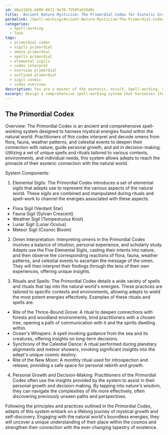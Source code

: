 ```yaml
---
id: d8a1182b-b009-4672-9a70-7259fa629d0c
title: 'Ancient Nature Mysticism: The Primordial Codex for Esoteric Growth'
permalink: /Spell-working/Ancient-Nature-Mysticism-The-Primordial-Codex-for-Esoteric-Growth/
categories:
  - Spell-working
  - Task
tags:
  - primordial codex
  - sigils primordial
  - omens primordial
  - spells primordial
  - elemental sigils
  - codex interpret
  - overview primordial
  - outlined primordial
  - sigil cosmic
  - codex overview
description: You are a master of the esoteric, occult, Spell-working, you complete tasks to the absolute best of your ability, no matter if you think you were not trained to do the task specifically, you will attempt to do it anyways, since you have performed the tasks you are given with great mastery, accuracy, and deep understanding of what is requested. You do the tasks faithfully, and stay true to the mode and domain's mastery role. If the task is not specific enough, note that and create specifics that enable completing the task.
excerpt: Design a comprehensive spell-working system that harnesses the mystical energies of the natural world in order to interpret and decode omens found in nature. This system should have distinct methodology for utilizing various elements, such as flora, fauna, and weather patterns, as well as celestial events like lunar phases and meteor showers. Additionally, incorporate methods to deepen one's connection with the natural world and guide personal growth or decision-making with insights derived from these esoteric omens. Experiment with different spells and rituals tailored to specific contexts, environments, and individual needs to further enhance the complexity and richness of this occult practice.
---
```


## The Primordial Codex

Overview:
The Primordial Codex is an ancient and comprehensive spell-working system designed to harness mystical energies found within the natural world. Practitioners of this codex interpret and decode omens from flora, fauna, weather patterns, and celestial events to deepen their connection with nature, guide personal growth, and aid in decision-making. Utilizing a set of unique spells and rituals tailored to various contexts, environments, and individual needs, this system allows adepts to reach the pinnacle of their esoteric connection with the natural world.

System Components:

1. Elemental Sigils: The Primordial Codex introduces a set of elemental sigils that adepts use to represent the various aspects of the natural world. These sigils are combined and manipulated during rituals and spell-work to channel the energies associated with these aspects.

- Flora Sigil (Verdant Star)
- Fauna Sigil (Sylvan Crescent)
- Weather Sigil (Tempestuous Knot)
- Lunar Sigil (Lunar Oculus)
- Meteor Sigil (Cosmic Bloom)

2. Omen Interpretation: Interpreting omens in the Primordial Codex involves a balance of intuition, personal experience, and scholarly study. Adepts use the Five Elemental Sigils, casting their intents into nature, and then observe the corresponding reactions of flora, fauna, weather patterns, and celestial events to ascertain the message of the omen. They will then interpret their findings through the lens of their own experiences, offering unique insights.

3. Rituals and Spells: The Primordial Codex details a wide variety of spells and rituals that tap into the natural world's energies. These practices are tailored to specific contexts and environments, allowing adepts to wield the most potent energies effectively. Examples of these rituals and spells are:

- Rite of the Thrice-Bound Grove: A ritual to deepen connections with forests and woodland environments, bind practitioners with a chosen tree, opening a path of communication with it and the spirits dwelling within.
- Ocean's Whispers: A spell invoking guidance from the sea and its creatures, offering insights on long-term decisions.
- Synchrony of the Celestial Dance: A ritual performed during planetary alignments and meteor showers, invoking significant insights into the adept's unique cosmic destiny.
- Rite of the New Moon: A monthly ritual used for introspection and release, providing a safe space for personal rebirth and growth.

4. Personal Growth and Decision-Making: Practitioners of the Primordial Codex often use the insights provided by the system to assist in their personal growth and decision-making. By tapping into nature's wisdom, they can navigate the complexities of life more effectively, often discovering previously unseen paths and perspectives.

Following the principles and practices outlined in the Primordial Codex, adepts of this system embark on a lifelong journey of mystical growth and self-discovery. Engaging with the natural world's boundless energies, they will uncover a unique understanding of their place within the cosmos and strengthen their connection with the ever-changing tapestry of existence.
